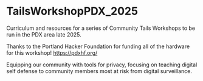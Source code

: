 # TailsWorkshopPDX_2025
Curriculum and resources for a series of Community Tails Workshops to be run in the PDX area late 2025.

Thanks to the Portland Hacker Foundation for funding all of the hardware for this workshop! https://pdxhf.org/

Equipping our community with tools for privacy, focusing on teaching digital self defense to community members most at risk from digital surveillance.


